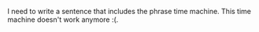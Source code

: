 I need to write a sentence that includes the phrase time machine. This time machine doesn't work anymore :(.
